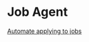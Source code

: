 # Job Agent

[Automate applying to jobs
](https://www.linkedin.com/posts/tobiasgrethermurray_we-won-200-at-the-waterloo-ai-agent-hackathon-activity-7125227530155884545-K9Zo?utm_source=share&utm_medium=member_desktop)
